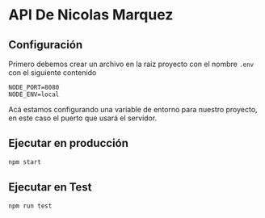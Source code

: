 # API De Nicolas Marquez

## Configuración

Primero debemos crear un archivo en la raiz proyecto con el nombre `.env` con el siguiente contenido

```
NODE_PORT=8080
NODE_ENV=local
```

Acá estamos configurando una variable de entorno para nuestro proyecto, en este caso el puerto que usará el servidor.

## Ejecutar en producción

```sh
npm start
```

## Ejecutar en Test

```sh
npm run test
```
